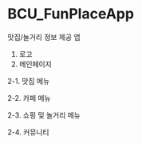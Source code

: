 # BCU_FunPlaceApp
맛집/놀거리 정보 제공 앱


1. 로고
2. 메인페이지

 2-1. 맛집 메뉴

 2-2. 카페 메뉴

 2-3. 쇼핑 및 놀거리 메뉴

 2-4. 커뮤니티

